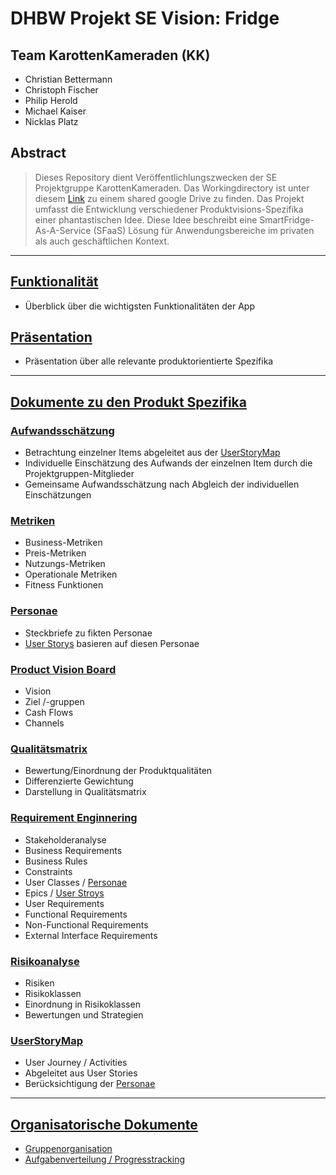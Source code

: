 # DHBW Projekt SE Vision: Fridge
## Team KarottenKameraden (KK)
* Christian Bettermann
* Christoph Fischer
* Philip Herold
* Michael Kaiser
* Nicklas Platz

## Abstract
> Dieses Repository dient Veröffentlichlungszwecken der SE Projektgruppe KarottenKameraden. Das Workingdirectory ist unter diesem [Link](https://drive.google.com/drive/folders/1BEV6ju40klrx6Xig3aPTrSnfzu5J7htP?usp=sharing) zu einem shared google Drive zu finden. Das Projekt umfasst die Entwicklung verschiedener Produktvisions-Spezifika einer phantastischen Idee. Diese Idee beschreibt eine SmartFridge-As-A-Service (SFaaS) Lösung für Anwendungsbereiche im privaten als auch geschäftlichen Kontext.
---
## [Funktionalität](./Funktionalität.docx)
* Überblick über die wichtigsten Funktionalitäten der App

## [Präsentation](./presentation.pptx)
* Präsentation über alle relevante produktorientierte Spezifika

---

## [Dokumente zu den Produkt Spezifika](./product)

### [Aufwandsschätzung](./product/Aufwandsschätzung.xlsx)
* Betrachtung einzelner Items abgeleitet aus der [UserStoryMap](./product/UserStroyMap.xlsx)
* Individuelle Einschätzung des Aufwands der einzelnen Item durch die Projektgruppen-Mitglieder
* Gemeinsame Aufwandsschätzung nach Abgleich der individuellen Einschätzungen

### [Metriken](./product/Metrics.docx)
* Business-Metriken
* Preis-Metriken
* Nutzungs-Metriken
* Operationale Metriken
* Fitness Funktionen

### [Personae](./product/Personae)
* Steckbriefe zu fikten Personae
* [User Storys](./product/UserStroyMap.xlsx) basieren auf diesen Personae

### [Product Vision Board](./product/ProductVisionBoard.xlsx)
* Vision
* Ziel /-gruppen
* Cash Flows
* Channels

### [Qualitätsmatrix](./product/Qualitätsmatrix.xlsx)
* Bewertung/Einordnung der Produktqualitäten
* Differenzierte Gewichtung
* Darstellung in Qualitätsmatrix

### [Requirement Enginnering](./product/RequirementsEngineering.docx)
* Stakeholderanalyse
* Business Requirements
* Business Rules
* Constraints
* User Classes / [Personae](./product/Personae)
* Epics / [User Stroys](./product/UserStroyMap.xlsx)
* User Requirements
* Functional Requirements
* Non-Functional Requirements
* External Interface Requirements

### [Risikoanalyse](./product/Risikoanalyse.xlsx)
* Risiken
* Risikoklassen
* Einordnung in Risikoklassen
* Bewertungen und Strategien

### [UserStoryMap](./product/UserStroyMap.xlsx)
* User Journey / Activities
* Abgeleitet aus User Stories
* Berücksichtigung der [Personae](./product/Personae)

---

## [Organisatorische Dokumente](./orga)

* [Gruppenorganisation](./orga/Vorgehensweise.docx)
* [Aufgabenverteilung / Progresstracking](./orga/ToDo.xlsx)